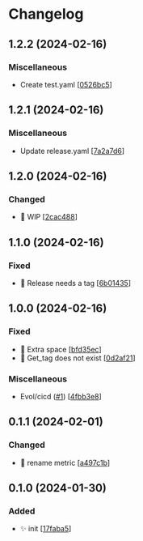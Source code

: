 # Changelog

<a name="1.2.2"></a>
## 1.2.2 (2024-02-16)

### Miscellaneous

-  Create test.yaml [[0526bc5](https://github.com/afreyermuth98/changewatch-exporter/commit/0526bc5bfa4aa7f0c42c1fb04151d0aae30c4646)]


<a name="1.2.1"></a>
## 1.2.1 (2024-02-16)

### Miscellaneous

-  Update release.yaml [[7a2a7d6](https://github.com/afreyermuth98/changewatch-exporter/commit/7a2a7d6b58a7decc2ced4a6a53641b9f66c7a4d1)]


<a name="1.2.0"></a>
## 1.2.0 (2024-02-16)

### Changed

- 🔧 WIP [[2cac488](https://github.com/afreyermuth98/changewatch-exporter/commit/2cac488d6707f7d15639cf1fef5ff53194b6d24c)]


<a name="1.1.0"></a>
## 1.1.0 (2024-02-16)

### Fixed

- 🐛 Release needs a tag [[6b01435](https://github.com/afreyermuth98/changewatch-exporter/commit/6b01435fa05685c2372e99a2dc06ff6b0d08baa0)]


<a name="1.0.0"></a>
## 1.0.0 (2024-02-16)

### Fixed

- 🐛 Extra space [[bfd35ec](https://github.com/afreyermuth98/changewatch-exporter/commit/bfd35ec4e42447d5ba6a816978b9f6b20a01fdfa)]
- 🐛 Get_tag does not exist [[0d2af21](https://github.com/afreyermuth98/changewatch-exporter/commit/0d2af211acb7c216e5dba7883df5b371dabb82e1)]

### Miscellaneous

-  Evol/cicd ([#1](https://github.com/afreyermuth98/changewatch-exporter/issues/1)) [[4fbb3e8](https://github.com/afreyermuth98/changewatch-exporter/commit/4fbb3e806b731e3d52bd87a3c9c3551c4b4dd481)]


<a name="0.1.1"></a>
## 0.1.1 (2024-02-01)

### Changed

- 🚚 rename metric [[a497c1b](https://github.com/afreyermuth98/changewatch-exporter/commit/a497c1bf5ab89c76cda5a136609c7174a0934e9a)]


<a name="0.1.0"></a>
## 0.1.0 (2024-01-30)

### Added

- ✨ init [[17faba5](https://github.com/afreyermuth98/changewatch-exporter/commit/17faba5b21a7ad1c25156818a54b87b982ec7b9d)]


